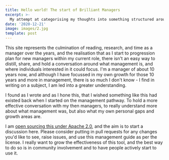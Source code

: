 ```yaml
---
title: Hello world! The start of Brilliant Managers
excerpt: >-
  My attempt at categorising my thoughts into something structured around brilliant managers.
date: '2020-12-21'
image: images/2.jpg
template: post
---
```


This site represents the culmination of reading, research, and time as a manager over the years, and the realisation that as I start to progression plan for new managers within my current role, there isn't an easy way to distill, share, and hold a conversation around what management is, and where individuals interested in it could focus.  I'm a manager of about 10 years now, and although I have focussed in my own growth for those 10 years and more in management, there is so much I don't know - I find in writing on a subject, I am led into a greater understanding.

I found as I wrote and as I hone this, that I wished something like this had existed back when I started on the management pathway.  To hold a more effective conversation with my then managers, to really understand more about what management was, but also what my own personal gaps and growth areas are.  

I am [open sourcing this under Apache 2.0](https://github.com/terrybrown/brilliantmanagers.info/blob/master/LICENSE), and the aim is to start a discussion here.  Please consider putting in pull requests for any changes you'd like to see, raise issues, and use this management guide as per the license.  I really want to grow the effectiveness of this tool, and the best way to do so is in community involvement and to have people actively start to use it.